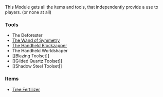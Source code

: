 This Module gets all the items and tools, that independently provide a use to players. (or none at all)

### Tools
* The Deforester
* [The Wand of Symmetry](https://github.com/simibubi/Create/wiki/The-Wand-of-Symmetry)
* [The Handheld Blockzapper](https://github.com/simibubi/Create/wiki/The-Handheld-Blockzapper)
* The Handheld Worldshaper
* [[Blazing Toolset]]
* [[Gilded Quartz Toolset]]
* [[Shadow Steel Toolset]]

### Items
* [Tree Fertilizer](https://github.com/simibubi/Create/wiki/Tree-Fertilizer)
